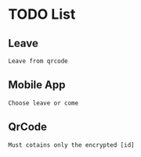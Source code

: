 # TODO List

## Leave

    Leave from qrcode

## Mobile App

    Choose leave or come

## QrCode

    Must cotains only the encrypted [id]
